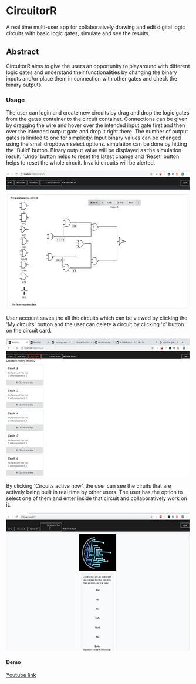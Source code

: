 # CircuitorR

A real time multi-user app for collaboratively drawing and edit digital logic circuits with basic logic gates, simulate and see the results.

## Abstract

CircuitorR aims to give the users an opportunity to playaround with different logic gates and understand their functionalities by changing the binary inputs and/or place them in connection with other gates and check the binary outputs.

### Usage

The user can login and create new circuits by drag and drop the logic gates from the gates container to the circuit container. Connections can be given by dragging the wire and hover over the intended input gate first and then over the intended output gate and drop it right there. The number of output gates is limited to one for simplicity. Input binary values can be changed using the small dropdown select options. simulation can be done by hitting the 'Build' button. Binary output value will be displayed as the simulation result. 'Undo' button helps to reset the latest change and 'Reset' button helps to reset the whole circuit. Invalid circuits will be alerted. 

<div>
    <img src = "./assets/completedCircuit.png" width="500" height="375"  />
</div>

User account saves the all the circuits which can be viewed by clicking the 'My circuits' button and the user can delete a circuit by clicking 'x' button on the circuit card. 

<div>
    <img src = "./assets/circuitCards.png" width="500" height="375"  />
</div>

By clicking 'Circuits active now', the user can see the ciruits that are actively being built in real time by other users. The user has the option to select one of them and enter inside that circuit and collaboratively work on it. 

<div>
    <img src = "./assets/realtimeoptionsHomePage.png" width="500" height="375"  />
</div>

#### Demo 

[Youtube link](https://www.youtube.com/watch?v=YiMw6rQiVAM&t=1s)

